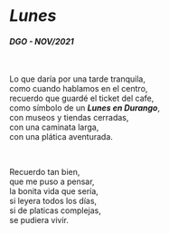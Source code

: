 # *Lunes* 
#### *DGO - NOV/2021*

</br>

Lo que daría por una tarde tranquila,  
como cuando hablamos en el centro,  
recuerdo que guardé el ticket del cafe,  
como símbolo de un ***Lunes en Durango***,  
con museos y tiendas cerradas,  
con una caminata larga,  
con una plática aventurada.

</br>

Recuerdo tan bien,  
que me puso a pensar,  
la bonita vida que sería,  
si leyera todos los días,  
si de  platicas complejas,  
se pudiera vivir.
